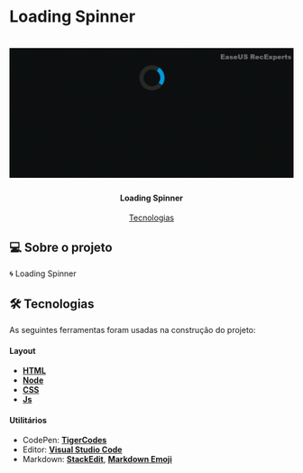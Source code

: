 # Loading Spinner 

</p>
<h1 align="center">
    <img alt="Bateria" title="" src="./assets/img/Loading_Spinner.gif" />
</h1>

<h4 align="center"> 
  Loading Spinner
</h4>

<p align="center">
 <a href="#-tecnologias">Tecnologias</a> 
</p>

## 💻 Sobre o projeto

🌀 Loading Spinner

## 🛠 Tecnologias

As seguintes ferramentas foram usadas na construção do projeto:

#### **Layout**

- **[HTML](https://www.w3schools.com/html/)**
- **[Node](https://nodejs.org/en/)**
- **[CSS](https://www.w3schools.com/css/)**
- **[Js](https://www.w3schools.com/w3js/)**


#### **Utilitários**

- CodePen: **[TigerCodes](https://codepen.io/tigercodes)**
- Editor: **[Visual Studio Code](https://code.visualstudio.com/)**
- Markdown: **[StackEdit](https://stackedit.io/)**, **[Markdown Emoji](https://gist.github.com/rxaviers/7360908)**




